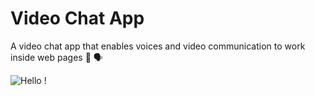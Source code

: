 # Video Chat App

A video chat app that enables voices and video communication to work inside web pages 🎥 🗣️

![Hello !](https://api.visitorbadge.io/api/VisitorHit?user=kevinadhiguna&repo=video-chat-app&label=thanks%20for%20dropping%20in%20!&labelColor=%23000000&countColor=%23FFFFFF)
